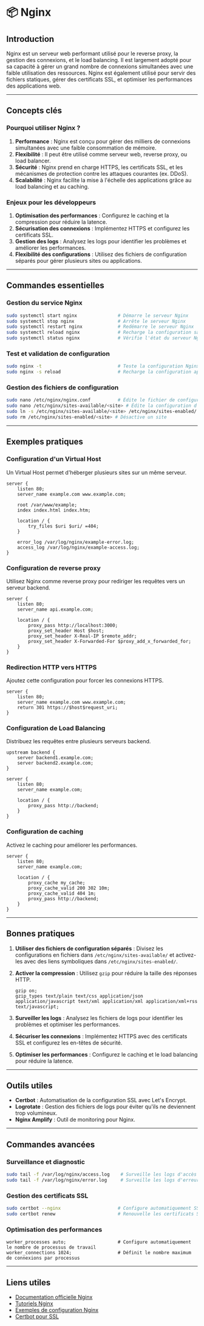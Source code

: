 # 📦 Nginx

## Introduction

Nginx est un serveur web performant utilisé pour le reverse proxy, la gestion des connexions, et le load balancing. Il est largement adopté pour sa capacité à gérer un grand nombre de connexions simultanées avec une faible utilisation des ressources. Nginx est également utilisé pour servir des fichiers statiques, gérer des certificats SSL, et optimiser les performances des applications web.

---

## Concepts clés

### Pourquoi utiliser Nginx ?

1. **Performance** : Nginx est conçu pour gérer des milliers de connexions simultanées avec une faible consommation de mémoire.
2. **Flexibilité** : Il peut être utilisé comme serveur web, reverse proxy, ou load balancer.
3. **Sécurité** : Nginx prend en charge HTTPS, les certificats SSL, et les mécanismes de protection contre les attaques courantes (ex. DDoS).
4. **Scalabilité** : Nginx facilite la mise à l'échelle des applications grâce au load balancing et au caching.

### Enjeux pour les développeurs

1. **Optimisation des performances** : Configurez le caching et la compression pour réduire la latence.
2. **Sécurisation des connexions** : Implémentez HTTPS et configurez les certificats SSL.
3. **Gestion des logs** : Analysez les logs pour identifier les problèmes et améliorer les performances.
4. **Flexibilité des configurations** : Utilisez des fichiers de configuration séparés pour gérer plusieurs sites ou applications.

---

## Commandes essentielles

### Gestion du service Nginx

```bash
sudo systemctl start nginx               # Démarre le serveur Nginx
sudo systemctl stop nginx                # Arrête le serveur Nginx
sudo systemctl restart nginx             # Redémarre le serveur Nginx
sudo systemctl reload nginx              # Recharge la configuration sans arrêter le service
sudo systemctl status nginx              # Vérifie l'état du serveur Nginx
```

### Test et validation de configuration

```bash
sudo nginx -t                            # Teste la configuration Nginx
sudo nginx -s reload                     # Recharge la configuration après modification
```

### Gestion des fichiers de configuration

```bash
sudo nano /etc/nginx/nginx.conf          # Édite le fichier de configuration principal
sudo nano /etc/nginx/sites-available/<site> # Édite la configuration d'un site spécifique
sudo ln -s /etc/nginx/sites-available/<site> /etc/nginx/sites-enabled/ # Active un site
sudo rm /etc/nginx/sites-enabled/<site> # Désactive un site
```

---

## Exemples pratiques

### Configuration d'un Virtual Host

Un Virtual Host permet d'héberger plusieurs sites sur un même serveur.

```nginx
server {
    listen 80;
    server_name example.com www.example.com;

    root /var/www/example;
    index index.html index.htm;

    location / {
        try_files $uri $uri/ =404;
    }

    error_log /var/log/nginx/example-error.log;
    access_log /var/log/nginx/example-access.log;
}
```

### Configuration de reverse proxy

Utilisez Nginx comme reverse proxy pour rediriger les requêtes vers un serveur backend.

```nginx
server {
    listen 80;
    server_name api.example.com;

    location / {
        proxy_pass http://localhost:3000;
        proxy_set_header Host $host;
        proxy_set_header X-Real-IP $remote_addr;
        proxy_set_header X-Forwarded-For $proxy_add_x_forwarded_for;
    }
}
```

### Redirection HTTP vers HTTPS

Ajoutez cette configuration pour forcer les connexions HTTPS.

```nginx
server {
    listen 80;
    server_name example.com www.example.com;
    return 301 https://$host$request_uri;
}
```

### Configuration de Load Balancing

Distribuez les requêtes entre plusieurs serveurs backend.

```nginx
upstream backend {
    server backend1.example.com;
    server backend2.example.com;
}

server {
    listen 80;
    server_name example.com;

    location / {
        proxy_pass http://backend;
    }
}
```

### Configuration de caching

Activez le caching pour améliorer les performances.

```nginx
server {
    listen 80;
    server_name example.com;

    location / {
        proxy_cache my_cache;
        proxy_cache_valid 200 302 10m;
        proxy_cache_valid 404 1m;
        proxy_pass http://backend;
    }
}
```

---

## Bonnes pratiques

1. **Utiliser des fichiers de configuration séparés** : Divisez les configurations en fichiers dans `/etc/nginx/sites-available/` et activez-les avec des liens symboliques dans `/etc/nginx/sites-enabled/`.
2. **Activer la compression** : Utilisez `gzip` pour réduire la taille des réponses HTTP.

   ```nginx
   gzip on;
   gzip_types text/plain text/css application/json application/javascript text/xml application/xml application/xml+rss text/javascript;
   ```

3. **Surveiller les logs** : Analysez les fichiers de logs pour identifier les problèmes et optimiser les performances.
4. **Sécuriser les connexions** : Implémentez HTTPS avec des certificats SSL et configurez les en-têtes de sécurité.
5. **Optimiser les performances** : Configurez le caching et le load balancing pour réduire la latence.

---

## Outils utiles

- **Certbot** : Automatisation de la configuration SSL avec Let's Encrypt.
- **Logrotate** : Gestion des fichiers de logs pour éviter qu'ils ne deviennent trop volumineux.
- **Nginx Amplify** : Outil de monitoring pour Nginx.

---

## Commandes avancées

### Surveillance et diagnostic

```bash
sudo tail -f /var/log/nginx/access.log    # Surveille les logs d'accès en temps réel
sudo tail -f /var/log/nginx/error.log     # Surveille les logs d'erreur en temps réel
```

### Gestion des certificats SSL

```bash
sudo certbot --nginx                     # Configure automatiquement SSL avec Let's Encrypt
sudo certbot renew                       # Renouvelle les certificats SSL
```

### Optimisation des performances

```nginx
worker_processes auto;                   # Configure automatiquement le nombre de processus de travail
worker_connections 1024;                 # Définit le nombre maximum de connexions par processus
```

---

## Liens utiles

- [Documentation officielle Nginx](https://nginx.org/en/docs/)
- [Tutoriels Nginx](https://www.digitalocean.com/community/tutorials/tag/nginx)
- [Exemples de configuration Nginx](https://github.com/nginx/nginx/tree/main/conf)
- [Certbot pour SSL](https://certbot.eff.org/)
